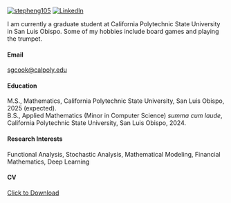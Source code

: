 

[![stepheng105](https://img.shields.io/badge/stepheng105-github-blue?logo=github)](https://github.com/stepheng105) [![LinkedIn](https://img.shields.io/badge/linkedin-%230077B5.svg?style=for-the-badge&logo=linkedin&logoColor=white)](https://www.linkedin.com/in/stephen-cook-569b05209/)

I am currently a graduate student at California Polytechnic State University in San Luis Obispo. Some of my hobbies include board games and playing the trumpet.

#### Email
<sgcook@calpoly.edu>

#### Education
M.S., Mathematics, California Polytechnic State University, San Luis Obispo, 2025 (expected).\
B.S., Applied Mathematics (Minor in Computer Science) *summa cum laude*, California Polytechnic State University, San Luis Obispo, 2024.

#### Research Interests
Functional Analysis, Stochastic Analysis, Mathematical Modeling, Financial Mathematics, Deep Learning

#### CV
<a href="static/assets/files/CV.pdf" download>Click to Download</a>

